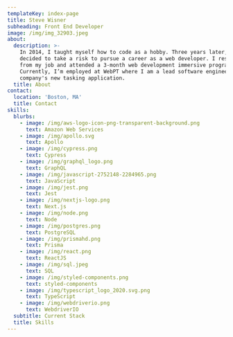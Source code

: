 ```yaml
---
templateKey: index-page
title: Steve Wisner
subheading: Front End Developer
image: /img/img_32903.jpeg
about:
  description: >-
    In 2014, I taught myself how to code as a hobby. Three years later, I
    decided to take a risk to pursue a career as a web developer. I resigned
    from my job and attended a 3-month web development immersive program.
    Currently, I’m employed at WebPT where I am a lead software engineer for the
    company's new tasking application.
  title: About
contact:
  location: 'Boston, MA'
  title: Contact
skills:
  blurbs:
    - image: /img/aws-logo-icon-png-transparent-background.png
      text: Amazon Web Services
    - image: /img/apollo.svg
      text: Apollo
    - image: /img/cypress.png
      text: Cypress
    - image: /img/graphql_logo.png
      text: GraphQL
    - image: /img/javascript-2752148-2284965.png
      text: JavaScript
    - image: /img/jest.png
      text: Jest
    - image: /img/nextjs-logo.png
      text: Next.js
    - image: /img/node.png
      text: Node
    - image: /img/postgres.png
      text: PostgreSQL
    - image: /img/prismahd.png
      text: Prisma
    - image: /img/react.png
      text: ReactJS
    - image: /img/sql.jpeg
      text: SQL
    - image: /img/styled-components.png
      text: styled-components
    - image: /img/typescript_logo_2020.svg.png
      text: TypeScript
    - image: /img/webdriverio.png
      text: WebdriverIO
  subtitle: Current Stack
  title: Skills
---
```


